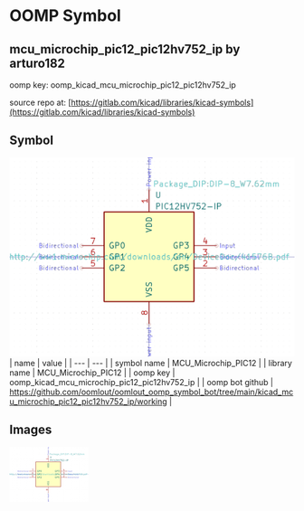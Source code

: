 # OOMP Symbol  
## mcu_microchip_pic12_pic12hv752_ip  by arturo182  
  
oomp key: oomp_kicad_mcu_microchip_pic12_pic12hv752_ip  
  
source repo at: [https://gitlab.com/kicad/libraries/kicad-symbols](https://gitlab.com/kicad/libraries/kicad-symbols)  
## Symbol  
  
[![working.png](working_600.png)](working.png)  
| name | value | 
| --- | --- | 
| symbol name | MCU_Microchip_PIC12 | 
| library name | MCU_Microchip_PIC12 | 
| oomp key | oomp_kicad_mcu_microchip_pic12_pic12hv752_ip | 
| oomp bot github | https://github.com/oomlout/oomlout_oomp_symbol_bot/tree/main/kicad_mcu_microchip_pic12_pic12hv752_ip/working | 
## Images  
  
[![working.png](working_140.png)](working.png)  
